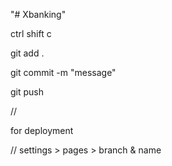 "# Xbanking" 

ctrl shift c


git add .

git commit -m "message"

git push

//

for deployment

// settings > pages > branch & name